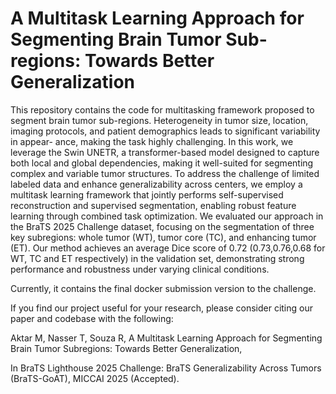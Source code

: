 # A Multitask Learning Approach for Segmenting Brain Tumor Sub-regions: Towards Better Generalization
This repository contains the code for multitasking framework proposed to segment brain tumor sub-regions. Heterogeneity in tumor size, location, imaging protocols, and patient demographics leads to significant variability in appear-
ance, making the task highly challenging. In this work, we leverage the Swin UNETR, a transformer-based model designed to capture both local and global dependencies, making
it well-suited for segmenting complex and variable tumor structures. To address the challenge of limited labeled data and enhance generalizability across centers, we employ a multitask learning framework that jointly
performs self-supervised reconstruction and supervised segmentation, enabling robust feature learning through combined task optimization. We evaluated our approach in the BraTS 2025 Challenge dataset, focusing
on the segmentation of three key subregions: whole tumor (WT), tumor core (TC), and enhancing tumor (ET). Our method achieves an average Dice score of 0.72 (0.73,0.76,0.68 for WT, TC and ET respectively) in the
validation set, demonstrating strong performance and robustness under varying clinical conditions. 


Currently, it contains the final docker submission version to the challenge. 

If you find our project useful for your research, please consider citing our paper and codebase with the following: 

Aktar M, Nasser T, Souza R, A Multitask Learning Approach for Segmenting Brain Tumor Subregions: Towards Better Generalization, 

In BraTS Lighthouse 2025 Challenge: BraTS Generalizability Across Tumors (BraTS-GoAT), MICCAI 2025 (Accepted).
